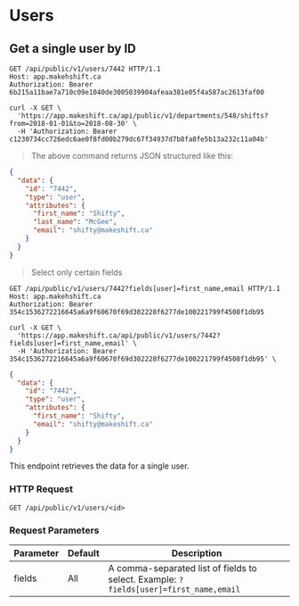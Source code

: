 # Users

## Get a single user by ID

```http
GET /api/public/v1/users/7442 HTTP/1.1
Host: app.makehshift.ca
Authorization: Bearer 6b215a11bae7a710c09e1040de3005039904afeaa381e05f4a587ac2613faf00
```

```shell
curl -X GET \
  'https://app.makeshift.ca/api/public/v1/departments/548/shifts?from=2018-01-01&to=2018-08-30' \
  -H 'Authorization: Bearer c1230734cc726edc6ae0f8fd00b279dc67f34937d7b8fa8fe5b13a232c11a04b'
```

> The above command returns JSON structured like this:

```json
{
  "data": {
    "id": "7442",
    "type": "user",
    "attributes": {
      "first_name": "Shifty",
      "last_name": "McGee",
      "email": "shifty@makeshift.ca"
    }
  }
}
```

> Select only certain fields 

```http
GET /api/public/v1/users/7442?fields[user]=first_name,email HTTP/1.1
Host: app.makehshift.ca
Authorization: Bearer 354c1536272216645a6a9f60670f69d302228f6277de100221799f4508f1db95
```

```shell
curl -X GET \
  'https://app.makeshift.ca/api/public/v1/users/7442?fields[user]=first_name,email' \
  -H 'Authorization: Bearer 354c1536272216645a6a9f60670f69d302228f6277de100221799f4508f1db95' \
```

```json
{
  "data": {
    "id": "7442",
    "type": "user",
    "attributes": {
      "first_name": "Shifty",
      "email": "shifty@makeshift.ca"
    }
  }
}
```

This endpoint retrieves the data for a single user.

### HTTP Request

`GET /api/public/v1/users/<id>`

### Request Parameters

Parameter | Default | Description
--------- | ------- | -----------
fields | All | A comma-separated list of fields to select. Example: `?fields[user]=first_name,email`

